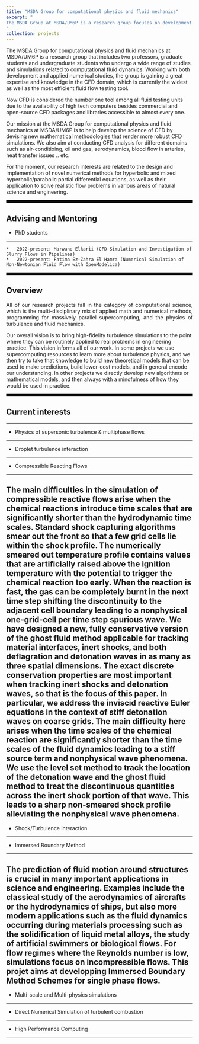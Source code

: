 ```yaml
---
title: "MSDA Group for computational physics and fluid mechanics"
excerpt: " 
The MSDA Group at MSDA/UM6P is a research group focuses on development and application of tools to perform scale-resolving simulations of transient flow phenomena and turbulence. In particular, we focus on development of novel high-order discretisations for use on structured and unstructured grids, as well as their implementation for massively-parallel many-core architectures. We are also interested development of novel meshing methods.
"
collection: projects
---
```



The MSDA Group for computational physics and fluid mechanics at MSDA/UM6P is a research group that includes two professors, graduate students and undergraduate students who undergo a wide range of studies and simulations related to computational fluid dynamics. Working with both development and applied numerical studies, the group is gaining a great expertise and knowledge in the CFD domain, which is currently the widest as well as the most efficient fluid flow testing tool. 


Now CFD is considered the number one tool among all fluid testing units due to the availability of high tech computers besides commercial and open-source CFD packages and libraries accessible to almost every one.

Our mission at the MSDA Group for computational physics and fluid mechanics at MSDA/UM6P is to help develop the science of CFD by devising new mathematical methodologies that render more robust CFD simulations. We also aim at conducting CFD analysis for different domains such as air-conditioing, oil and gas, aerodynamics, blood flow in arteries, heat transfer issues .. etc.

For the moment, our research interests are related to the design and implementation of novel numerical methods for hyperbolic and mixed hyperbolic/parabolic partial differential equations, as well as their application to solve realistic flow problems in various areas of natural science and engineering.

<hr style="border:3px solid black">

## Advising and Mentoring

- PhD students
---

	*	2022-present: Marwane Elkarii (CFD Simulation and Investigation of Slurry Flows in Pipelines)
	*	2022-present: Fatima Ez-Zahra El Hamra (Numerical Simulation of Non-Newtonian Fluid Flow with OpenModelica)

<hr style="border:3px solid black">

## Overview

<p align="justify">
All of our research projects fall in the category of computational science, which is the multi-disciplinary mix of applied math and numerical methods, programming for massively parallel supercomputing, and the physics of turbulence and fluid mechanics. 

Our overall vision is to bring high-fidelity turbulence simulations to the point where they can be routinely applied to real problems in engineering practice. This vision informs all of our work. In some projects we use supercomputing resources to learn more about turbulence physics, and we then try to take that knowledge to build new theoretical models that can be used to make predictions, build lower-cost models, and in general encode our understanding. In other projects we directly develop new algorithms or mathematical models, and then always with a mindfulness of how they would be used in practice.
</p>

<hr style="border:3px solid black">

## Current interests
---
*	Physics of supersonic turbulence & multiphase flows
---
*	Droplet turbulence interaction
---
*   Compressible Reacting Flows
---
The main difficulties in the simulation of compressible reactive flows arise when the chemical reactions introduce time scales that are significantly shorter than the hydrodynamic time scales. Standard shock capturing algorithms smear out the front so that a few grid cells lie within the shock profile. The numerically smeared out temperature profile contains values that are artificially raised above the ignition temperature with the potential to trigger the chemical reaction too early. When the reaction is fast, the gas can be completely burnt in the next time step shifting the discontinuity to the adjacent cell boundary leading to a nonphysical one-grid-cell per time step spurious wave. We have designed a new, fully conservative version of the ghost fluid method applicable for tracking material interfaces, inert shocks, and both deflagration and detonation waves in as many as three spatial dimensions. The exact discrete conservation properties are most important when tracking inert shocks and detonation waves, so that is the focus of this paper. In particular, we address the inviscid reactive Euler equations in the context of stiff detonation waves on coarse grids. The main difficulty here arises when the time scales of the chemical reaction are significantly shorter than the time scales of the fluid dynamics leading to a stiff source term and nonphysical wave phenomena. We use the level set method to track the location of the detonation wave and the ghost fluid method to treat the discontinuous quantities across the inert shock portion of that wave. This leads to a sharp non-smeared shock profile alleviating the nonphysical wave phenomena.
---
*	Shock/Turbulence interaction
---
*	Immersed Boundary Method
---
The prediction of fluid motion around structures is crucial in many important applications in science and engineering. Examples include the classical study of the aerodynamics of aircrafts or the hydrodynamics of ships, but also more modern applications such as the fluid dynamics occurring during materials processing such as the solidification of liquid metal alloys, the study of artificial swimmers or biological flows. For flow regimes where the Reynolds number is low, simulations focus on incompressible flows. This projet aims at developping Immersed Boundary Method Schemes for single phase flows.
---
*	Multi-scale and Multi-physics simulations
---
*	Direct Numerical Simulation of turbulent combustion
---
*	High Performance Computing
---